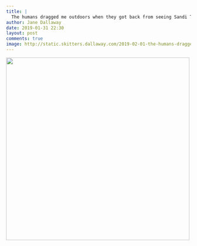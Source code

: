 ```yaml
---
title: |
  The humans dragged me outdoors when they got back from seeing Sandi Toksvig. Couldn’t work out why to start with. And then... SNOW!!!!!!
author: Jane Dallaway
date: 2019-01-31 22:30
layout: post
comments: true
image: http://static.skitters.dallaway.com/2019-02-01-the-humans-dragged-me-outdoors-when-they-got-back-from-seeing-sandi-toksvig--couldn-t-work-out-why-to-start-with--and-then----snow-thumb-1-IMG-0673.JPG
---
```


<div>
        <a href="http://static.skitters.dallaway.com/2019-02-01-the-humans-dragged-me-outdoors-when-they-got-back-from-seeing-sandi-toksvig--couldn-t-work-out-why-to-start-with--and-then----snow-fullsize-1-IMG-0673.JPG">
          <img src="http://static.skitters.dallaway.com/2019-02-01-the-humans-dragged-me-outdoors-when-they-got-back-from-seeing-sandi-toksvig--couldn-t-work-out-why-to-start-with--and-then----snow-thumb-1-IMG-0673.JPG" width="500" height="500"/>
        </a>
      </div>


  
      
